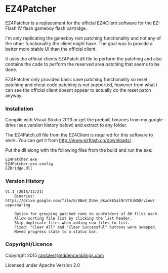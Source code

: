 # EZ4Patcher

EZ4Patcher is a replacement for the official EZ4Client software for the EZ-Flash IV flash gameboy flash cartridge.

I'm only replicating the gameboy rom patching functionality and not any of the other functionality the client might have. The goal was to provide a better more stable UI than the official client.

It uses the official clients EZ4Patch.dll file to perform the patching and also contains the code to perform the reserved area patching that seems to be done.

EZ4Patcher only provided basic save patching functionality so reset patching and cheat code patching is not supported, however from what i can see the official client doesnt appear to actually do the reset patch anyway.

### Installation

Compile with Visual Studio 2013 or get the prebuilt binaries from my google drive (see version history below) and extract to any folder.

The EZ4Patch.dll file from the EZ4Client is required for this software to work. You can get it from http://www.ezflash.cn/downloads/ .

Put the dll along with the following files from the build and run the exe:

    EZ4Patcher.exe
    EZ4Patcher.exe.config
    EZBridge.dll

### Version History

    V1.1 (2015/11/21)
		Binaries: https://drive.google.com/file/d/0BwV_DUnv_6kxdXE5alNrVThiWG8/view?usp=sharing
		
        Option for grouping patched roms to subfolders of 80 files each.
        Allow sorting file list by clicking the list header.
        Skip duplicate files when adding new files to list.
        Fixed: "Clear All" and "Clear Successful" buttons were swapped.
        Moved progress state to a status bar.
	
### Copyright/Licence

Copyright 2015 rambler@hiddenramblings.com

Licensed under Apache Version 2.0
